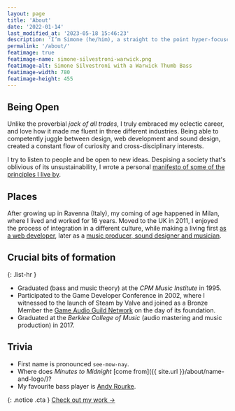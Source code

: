 ```yaml
---
layout: page
title: 'About'
date: '2022-01-14'
last_modified_at: '2023-05-18 15:46:23'
description: 'I’m Simone (he/him), a straight to the point hyper-focused person with several major interests, such as audio, development, storytelling.'
permalink: '/about/'
featimage: true
featimage-name: simone-silvestroni-warwick.png
featimage-alt: Simone Silvestroni with a Warwick Thumb Bass
featimage-width: 780
featimage-height: 455
---
```

## Being Open

Unlike the proverbial _jack of all trades_, I truly embraced my eclectic career, and love how it made me fluent in three different industries. Being able to competently juggle between design, web development and sound design, created a constant flow of curiosity and cross-disciplinary interests.

I try to listen to people and be open to new ideas. Despising a society that's oblivious of its unsustainability, I wrote a personal [manifesto of some of the principles I live by](/personal-manifesto/).

## Places

After growing up in Ravenna (Italy), my coming of age happened in Milan, where I lived and worked for 16 years. Moved to the UK in 2011, I enjoyed the process of integration in a different culture, while making a living first [as a web developer](https://simonesilvestroni.com), later as a [music producer, sound designer and musician](/work/).

## Crucial bits of formation

{: .list-hr }
- Graduated (bass and music theory) at the _CPM Music Institute_ in 1995.
- Participated to the Game Developer Conference in 2002, where I witnessed to the launch of Steam by Valve and joined as a Bronze Member the [Game Audio Guild Network](/work/sound-design/ruff-trigger-playstation2-game/#game-developer-conference-and-gang) on the day of its foundation. 
- Graduated at the _Berklee College of Music_ (audio mastering and music production) in 2017.

## Trivia

- First name is pronounced `see-mow-nay`.
- Where does _Minutes to Midnight_ [come from]({{ site.url }}/about/name-and-logo/)?
- My favourite bass player is [Andy Rourke](http://www.andyrourke.com).

{: .notice .cta }
[Check out my work&nbsp;→](/work/)